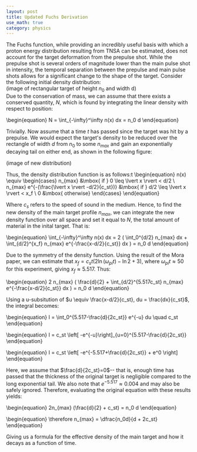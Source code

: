 ```yaml
---
layout: post
title: Updated Fuchs Derivation
use_math: true
category: physics
---
```

The Fuchs function, while providing an incredibly useful basis with which a proton energy distribution resulting from TNSA can be estimated, does not account for the target deformation from the prepulse shot.  While the prepulse shot is several orders of magnitude lower than the main pulse shot in intensity, the temporal separation between the prepulse and main pulse shots allows for a significant change to the shape of the target.  Consider the following initial density distribution:  
(image of rectangular target of height $n_0$ and width d)  
Due to the conservation of mass, we can assume that there exists a conserved quantity, $N$, which is found by integrating the linear density with respect to position: 

\begin{equation}
N = \int_{-\infty}^\infty n(x) dx = n_0 d
\end{equation}

Trivially.  Now assume that a time $t$ has passed since the target was hit by a prepulse.  We would expect the target's density to be reduced over the rectangle of width $d$ from $n_0$ to some $n_{max}$ and gain an exponentially decaying tail on either end, as shown in the following figure:

(image of new distribution)

Thus, the density distribution function is as follows:t
\begin{equation}
  n(x) \equiv 
  \begin{cases}
  n_{max} &\mbox{ if }  0 \leq \lvert x \rvert < d/2 \\
  n_{max} e^{-(\frac{\lvert x \rvert -d/2}{c_st})} &\mbox{ if } d/2 \leq \lvert x \rvert < x_f \\
  0 &\mbox{ otherwise} 
  \end{cases}
\end{equation}

Where $c_s$ refers to the speed of sound in the medium.  Hence, to find the new density of the main target profile $n_{max}$, we can integrate the new density function over all space and set it equal to $N$, the total amount of material in the inital target.  That is:

\begin{equation}
\int_{-\infty}^\infty n(x) dx = 2 ( \int_0^{d/2} n_{max} dx + \int_{d/2}^{x_f} n_{max} e^{-\frac{x-d/2}{c_st}} dx ) = n_0 d
\end{equation}

Due to the symmetry of the density function.  Using the result of the Mora paper, we can estimate that $x_f = c_s t ( 2\ln{(\omega_{pi}t)} - \ln{2} + 3)$, where $\omega_{pi} t \approx 50$ for this experiment, giving $x_f \approx 5.517$.  Thus:

\begin{equation}
 2 n_{max} ( \frac{d}{2} + \int_{d/2}^{5.517c_st} n_{max} e^{-\frac{x-d/2}{c_st}} dx ) = n_0 d
\end{equation}

Using a u-subsitution of $u \equiv \frac{x-d/2}{c_st}, du = \frac{dx}{c_st}$, the integral becomes:

\begin{equation}
 I = \int_0^{5.517-\frac{d}{2c_st}} e^{-u} du \quad c_st
\end{equation}


\begin{equation}
 I = c_st \left[ -e^{-u}\right]_{u=0}^{5.517-\frac{d}{2c_st}}
\end{equation}

\begin{equation}
 I = c_st \left[ -e^{-5.517+\frac{d}{2c_st}} + e^0 \right]
\end{equation}

Here, we assume that $\frac{d}{2c_st}=0$-- that is, enough time has passed that the thickness of the original target is negligible compared to the long exponential tail.  We also note that $e^{-5.517} \approx 0.004$ and may also be safely ignored.  Therefore, evaluating the original equation with these results yields:

\begin{equation}
 2n_{max} (\frac{d}{2} + c_st) = n_0 d
\end{equation}

\begin{equation}
\therefore n_{max} = \dfrac{n_0d}{d + 2c_st}
\end{equation}

Giving us a formula for the effective density of the main target and how it decays as a function of time.
